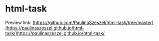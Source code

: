 # html-task

Preview link: [https://github.com/PaulinaSzeszel/html-task/tree/master](https://paulinaszeszel.github.io/html-task/)https://paulinaszeszel.github.io/html-task/
